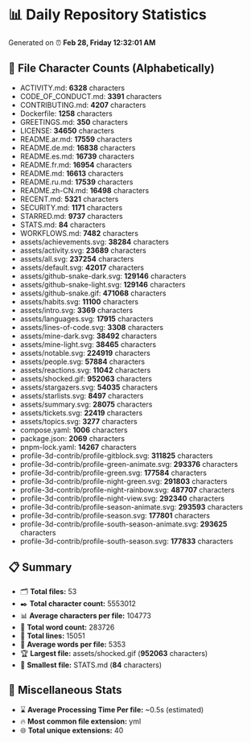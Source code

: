# 📊 Daily Repository Statistics
Generated on ⏰ **Feb 28, Friday 12:32:01 AM**

## 📂 File Character Counts (Alphabetically)
- ACTIVITY.md: **6328** characters
- CODE_OF_CONDUCT.md: **3391** characters
- CONTRIBUTING.md: **4207** characters
- Dockerfile: **1258** characters
- GREETINGS.md: **350** characters
- LICENSE: **34650** characters
- README.ar.md: **17559** characters
- README.de.md: **16838** characters
- README.es.md: **16739** characters
- README.fr.md: **16954** characters
- README.md: **16613** characters
- README.ru.md: **17539** characters
- README.zh-CN.md: **16498** characters
- RECENT.md: **5321** characters
- SECURITY.md: **1171** characters
- STARRED.md: **9737** characters
- STATS.md: **84** characters
- WORKFLOWS.md: **7482** characters
- assets/achievements.svg: **38284** characters
- assets/activity.svg: **23689** characters
- assets/all.svg: **237254** characters
- assets/default.svg: **42017** characters
- assets/github-snake-dark.svg: **129146** characters
- assets/github-snake-light.svg: **129146** characters
- assets/github-snake.gif: **471068** characters
- assets/habits.svg: **11100** characters
- assets/intro.svg: **3369** characters
- assets/languages.svg: **17915** characters
- assets/lines-of-code.svg: **3308** characters
- assets/mine-dark.svg: **38492** characters
- assets/mine-light.svg: **38465** characters
- assets/notable.svg: **224919** characters
- assets/people.svg: **57884** characters
- assets/reactions.svg: **11042** characters
- assets/shocked.gif: **952063** characters
- assets/stargazers.svg: **54035** characters
- assets/starlists.svg: **8497** characters
- assets/summary.svg: **28075** characters
- assets/tickets.svg: **22419** characters
- assets/topics.svg: **3277** characters
- compose.yaml: **1006** characters
- package.json: **2069** characters
- pnpm-lock.yaml: **14267** characters
- profile-3d-contrib/profile-gitblock.svg: **311825** characters
- profile-3d-contrib/profile-green-animate.svg: **293376** characters
- profile-3d-contrib/profile-green.svg: **177584** characters
- profile-3d-contrib/profile-night-green.svg: **291803** characters
- profile-3d-contrib/profile-night-rainbow.svg: **487707** characters
- profile-3d-contrib/profile-night-view.svg: **292340** characters
- profile-3d-contrib/profile-season-animate.svg: **293593** characters
- profile-3d-contrib/profile-season.svg: **177801** characters
- profile-3d-contrib/profile-south-season-animate.svg: **293625** characters
- profile-3d-contrib/profile-south-season.svg: **177833** characters

## 📋 Summary
- 🗂️ **Total files:** 53
- ✒️ **Total character count:** 5553012
- 📊 **Average characters per file:** 104773
- 📝 **Total word count:** 283726
- 🧾 **Total lines:** 15051
- 📐 **Average words per file:** 5353
- 🏆 **Largest file:** assets/shocked.gif (**952063** characters)
- 🥉 **Smallest file:** STATS.md (**84** characters)

## 🌟 Miscellaneous Stats
- ⌛ **Average Processing Time Per file:** ~0.5s (estimated)
- 🔥 **Most common file extension:** yml
- 🌐 **Total unique extensions:** 40
